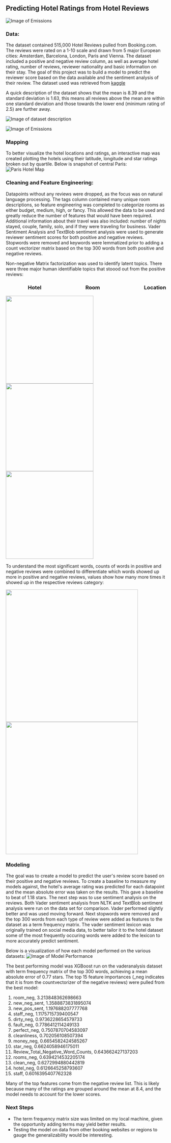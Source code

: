 ## Predicting Hotel Ratings from Hotel Reviews
![Image of Emissions](https://cache.marriott.com/marriottassets/destinations/hero/europe-destination.jpg?interpolation=progressive-bilinear)
### **Data:**
The dataset contained 515,000 Hotel Reviews pulled from Booking.com.  The reviews were rated on a 1-10 scale and drawn from 5 major European cities: Amsterdam, Barcelona, London, Paris and Vienna. The dataset included a positive and negative review column, as well as average hotel rating, number of reviews, reviewer nationality and basic information on their stay.  The goal of this project was to build a model to predict the reviewer score based on the data available and the sentiment analysis of their review.
The dataset used was retrieved from [kaggle](https://www.kaggle.com/jiashenliu/515k-hotel-reviews-data-in-europe)


A quick description of the dataset shows that the mean is 8.39 and the standard deviation is 1.63, this means all reviews above the mean are within one standard deviation and those towards the lower end (minimum rating of 2.5) are further away.

![Image of dataset description](https://github.com/slindhult/Hotel-Reviews/blob/master/images/Screenshot%20from%202020-05-15%2008-24-53.png?raw=true)


![Image of Emissions](https://github.com/slindhult/Hotel-Reviews/blob/master/images/%20hist.png?raw=true)



### Mapping
To better visualize the hotel locations and ratings,  an interactive map was created plotting the hotels using their latitude, longitude and star ratings broken out by quartile.  Below is snapshot of central Paris:
![Paris Hotel Map](https://github.com/slindhult/Hotel-Reviews/blob/master/images/paris.png?raw=true)


### **Cleaning and Feature Engineering:**
Datapoints without any reviews were dropped, as the focus was on natural language processing.  The tags column contained many unique room descriptions, so feature engineering was completed to categorize rooms as either budget, medium, high, or fancy.  This allowed the data to be used and greatly reduce the number of features that would have been required.  Additional information about their travel was also included: number of nights stayed, couple, family, solo, and if they were traveling for business.  Vader Sentiment Analysis and TextBlob sentiment analysis were used to generate reviewer sentiment scores for both positive and negative reviews.  Stopwords were removed and keywords were lemmatized prior to adding a count vectorizer matrix based on the top 300 words from both positive and negative reviews.



Non-negative Matrix factorization was used to identify latent topics.  There were three major human identifiable topics that stoood out from the positive reviews:

### &emsp;&emsp;&emsp;&emsp;      Hotel &emsp;&emsp;&emsp;&emsp;&emsp;&emsp;&emsp;&emsp;                          Room     &emsp;&emsp;&emsp;&emsp;&emsp;&emsp;&emsp;&emsp; Location  

<p float="left">
  <img src="https://github.com/slindhult/Hotel-Reviews/blob/master/images/Topic1.png?raw=true" width="275" />
  <img src="https://github.com/slindhult/Hotel-Reviews/blob/master/images/topic2.png?raw=true" width="275" /> 
  <img src="https://github.com/slindhult/Hotel-Reviews/blob/master/images/topic3.png?raw=true" width="275" />
</p>

To understand the most significant words, counts of words in positive and negative reviews were combined to differentiate which words showed up more in positive and negative reviews, values show how many more times it showed up in the respective reviews category:


<p float="middle">
  <img src="https://github.com/slindhult/Hotel-Reviews/blob/master/images/poswords.png?raw=true" width='415' />
  <img src="https://github.com/slindhult/Hotel-Reviews/blob/master/images/negwords.png?raw=true" width="415" /> 
</p>

### Modeling
The goal was to create a model to predict the user's review score based on their positive and negative reviews.  To create a baseline to measure my models against, the hotel's average rating was predicted for each datapoint and the mean absolute error was taken on the results. This gave a baseline to beat of 1.18 stars.
The next step was to use sentiment analysis on the reviews.  Both Vader sentiment analysis from NLTK and TextBlob sentiment analysis were run on the data set for comparison.  Vader performed slightly better and was used moving forward.  Next stopwords were removed and the top 300 words from each type of review were added as features to the dataset as a term frequency matrix.  The vader sentiment lexicon was originally trained on social media data, to better tailor it to the hotel dataset some of the most frequently occuring words were added to the lexicon to more accurately predict sentiment.


Below is a visualization of how each model performed on the various datasets:
![Image of Model Performance](https://github.com/slindhult/Hotel-Reviews/blob/master/images/model-comparison.png?raw=true)


The best performing model was  XGBoost run on the vaderanalysis dataset with term frequency matrix of the top 300 words, achieving a mean absolute error of 0.77 stars. The top 15 feature importances (_neg indicates that it is from the countvectorizer of the negative reviews) were pulled from the best model:
1) room_neg, 3.213848362698663
2) new_neg_sent, 1.3588873831895074
3) new_pos_sent, 1.197688207777768
4) staff_neg, 1.1175715739400547
5) dirty_neg, 0.9736228654579733
6) fault_neg, 0.7786412114249133
7) perfect_neg, 0.7507870704583097
8) cleanliness, 0.702056108507394
9) money_neg, 0.6654582424585267
10) star_neg, 0.6624058946175011
11) Review_Total_Negative_Word_Counts, 0.643662427137203
12) rooms_neg, 0.6394214532205174
13) clean_neg, 0.6272994880442819
14) hotel_neg, 0.6126645258793607
15) staff, 0.6016395407762328

Many of the top features come from the negative review list.  This is likely because many of the ratings are grouped around the mean at 8.4, and the model needs to account for the lower scores.

### Next Steps
* The term frequency matrix size was limited on my local machine, given the opportunity adding terms may yield better results.
* Testing the model on data from other booking websites or regions to gauge the generalizability would be interesting.
